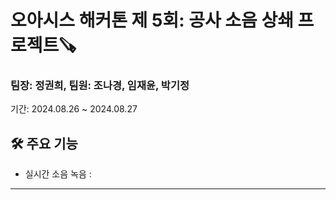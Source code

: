 # 오아시스 해커톤 제 5회: 공사 소음 상쇄 프로젝트🪚
### 팀장: 정권희, 팀원: 조나경, 임재윤, 박기정

기간: 2024.08.26 ~ 2024.08.27

## 🛠️ 주요 기능
- 실시간 소음 녹음 :
- ---------
